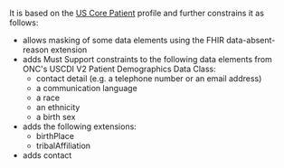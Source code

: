 It is based on the [US Core Patient]({{site.data.fhir.ver.hl7fhiruscore}}/StructureDefinition-us-core-patient.html) profile and further constrains it as follows: 
* allows masking of some data elements using the FHIR data-absent-reason extension
* adds Must Support constraints to the following data elements from ONC's USCDI V2 Patient Demographics Data Class:
    * contact detail (e.g. a telephone number or an email address)
    * a communication language
    * a race
    * an ethnicity
    * a birth sex
* adds the following extensions:
    * birthPlace
    * tribalAffiliation
* adds contact